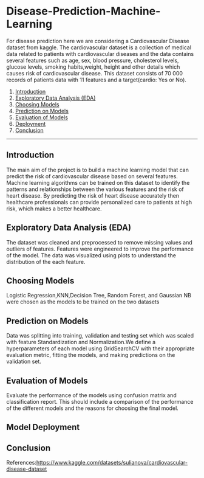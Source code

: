 # Disease-Prediction-Machine-Learning

For disease prediction here we are considering a Cardiovascular Disease dataset from kaggle.
The cardiovascular dataset is a collection of medical data related to patients with cardiovascular diseases and the data contains several features such as age, sex, blood pressure, cholesterol levels, glucose levels, smoking habits,weight, height and other details which causes risk of cardiovascular disease. This dataset consists of 70 000 records of patients data with 11 features and a target(cardio: Yes or No).

1. [Introduction](#)
2. [Exploratory Data Analysis (EDA)](#)
3. [Choosing Models](#)
4. [Prediction on Models](#)
5. [Evaluation of Models](#)
6. [Deployment](#)
7. [Conclusion](#)

---
## Introduction

The main aim of the project is to build a machine learning model that can predict the risk of cardiovascular disease based on several features.
 Machine learning algorithms can be trained on this dataset to identify the patterns and relationships between the various features and the risk of heart disease. By predicting the risk of heart disease accurately then healthcare professionals can provide personalized care to patients at high risk, which makes a better healthcare.

## Exploratory Data Analysis (EDA)
The dataset was cleaned and preprocessed to remove missing values and outliers of features. Features were engineered to improve the performance of the model. The data was visualized using plots to understand the distribution of the each feature.

## Choosing Models
Logistic Regression,KNN,Decision Tree, Random Forest, and Gaussian NB were chosen as the models to be trained on the two datasets

## Prediction on Models
Data was splitting into training, validation and testing set which was scaled with feature Standardization and Normalization.We define a hyperparameters of each model using GridSearchCV with their appropriate evaluation metric, fitting the models, and making predictions on the validation set.

## Evaluation of Models
Evaluate the performance of the models using confusion matrix and classification report. This should include a comparison of the performance of the different models and the reasons for choosing the final model.

## Model Deployment 

## Conclusion 

References:https://www.kaggle.com/datasets/sulianova/cardiovascular-disease-dataset 
